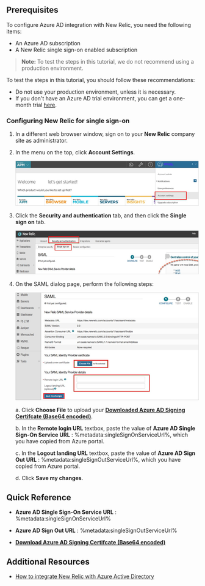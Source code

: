 ## Prerequisites

To configure Azure AD integration with New Relic, you need the following items:

- An Azure AD subscription
- A New Relic single sign-on enabled subscription

> **Note:**
> To test the steps in this tutorial, we do not recommend using a production environment.

To test the steps in this tutorial, you should follow these recommendations:

- Do not use your production environment, unless it is necessary.
- If you don't have an Azure AD trial environment, you can get a one-month trial [here](https://azure.microsoft.com/pricing/free-trial/).

### Configuring New Relic for single sign-on

1. In a different web browser window, sign on to your **New Relic** company site as administrator.

2. In the menu on the top, click **Account Settings**.
   
    ![Account Settings](./media/ic797036.png "Account Settings")

3. Click the **Security and authentication** tab, and then click the **Single sign on** tab.
   
    ![Single Sign-On](./media/ic797037.png "Single Sign-On")

4. On the SAML dialog page, perform the following steps:
   
    ![SAML](./media/ic797038.png "SAML")
   
    a. Click **Choose File** to upload your **[Downloaded Azure AD Signing Certifcate (Base64 encoded)](%metadata:certificateDownloadBase64Url%)**.

    b. In the **Remote login URL** textbox,  paste the value of **Azure AD Single Sign-On Service URL** : %metadata:singleSignOnServiceUrl%, which you have copied from Azure portal.
   
    c. In the **Logout landing URL** textbox, paste the value of **Azure AD Sign Out URL** : %metadata:singleSignOutServiceUrl%, which you have copied from Azure portal.

    d. Click **Save my changes**.

## Quick Reference

* **Azure AD Single Sign-On Service URL** : %metadata:singleSignOnServiceUrl%

* **Azure AD Sign Out URL** : %metadata:singleSignOutServiceUrl%

* **[Download Azure AD Signing Certifcate (Base64 encoded)](%metadata:certificateDownloadBase64Url%)**

## Additional Resources

* [How to integrate New Relic with Azure Active Directory](https://docs.microsoft.com/azure/active-directory/active-directory-saas-new-relic-tutorial)
